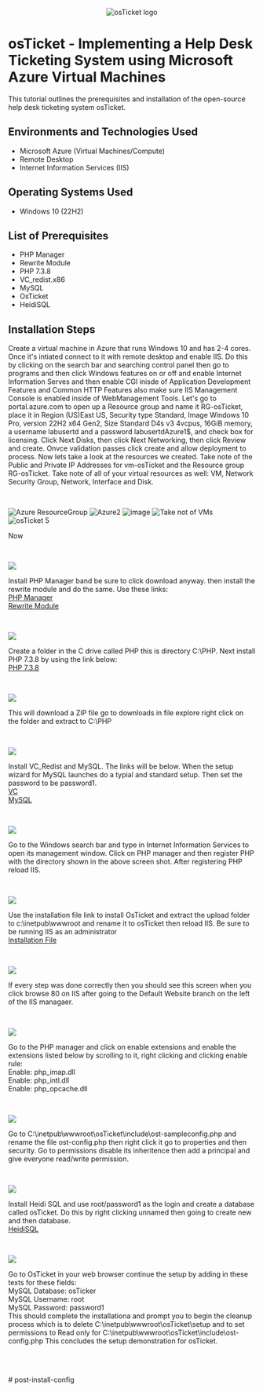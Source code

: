 <p align="center">
<img src="https://i.imgur.com/Clzj7Xs.png" alt="osTicket logo"/>
</p>

<h1>osTicket - Implementing a Help Desk Ticketing System using Microsoft Azure Virtual Machines</h1>
This tutorial outlines the prerequisites and installation of the open-source help desk ticketing system osTicket.<br />


<h2>Environments and Technologies Used</h2>

- Microsoft Azure (Virtual Machines/Compute)
- Remote Desktop
- Internet Information Services (IIS)

<h2>Operating Systems Used </h2>

- Windows 10</b> (22H2)

<h2>List of Prerequisites</h2>

- PHP Manager
- Rewrite Module
- PHP 7.3.8
- VC_redist.x86
- MySQL
- OsTicket
- HeidiSQL

<h2>Installation Steps</h2>

<p>


</p>
<p>
Create a virtual machine in Azure that runs Windows 10 and has 2-4 cores. Once it's intiated connect to it with remote desktop and enable IIS. Do this by clicking on the search bar and searching control panel then go to programs and then click Windows features on or off and enable Internet Information Serves and then enable CGI inisde of Application Development Features and Common HTTP Features also make sure IIS Management Console is enabled inside of WebManagement Tools. 
Let's go to portal.azure.com to open up a Resource group and name it RG-osTicket, place it in Region (US)East US, Security type Standard, Image Windows 10 Pro, version 22H2 x64 Gen2, Size Standard D4s v3 4vcpus, 16GiB memory, a username labusertd and a password labusertdAzure1$, and check box for licensing. Click Next Disks, then click Next Networking, then click Review and create. Onvce validation passes click create and allow deployment to process.  Now lets take a look at the resources we created. Take note of the Public and Private IP Addresses for vm-osTicket and the Resource group RG-osTicket. Take note of all of your virtual resources as well: VM, Network Security Group, Network, Interface and Disk.

</p>
<br />

![Azure ResourceGroup](https://github.com/TDCybersecurity/osTicket-Post-Installation-Setup/assets/142702123/8c08fe53-155f-4ab0-a0c0-8457486b5212)
![Azure2](https://github.com/TDCybersecurity/osTicket-Post-Installation-Setup/assets/142702123/3a0452a1-9057-4525-92d7-4a792d75cfdc)
![image](https://github.com/TDCybersecurity/osTicket-Post-Installation-Setup/assets/142702123/8efb65e2-f522-477b-a3f5-a33cba7c23e8)
![Take not of VMs](https://github.com/TDCybersecurity/osTicket-Post-Installation-Setup/assets/142702123/7171f16a-87b3-4c6b-8c86-a720f666971b)
![osTicket 5](https://github.com/TDCybersecurity/osTicket-Post-Installation-Setup/assets/142702123/15ca7b23-8588-4f39-9283-a6a0d5e773fb)

</p>

<p>
Now
</p>
<br />

<p>

<img src="https://i.imgur.com/SYRLT8t.png"/>
</p>
<p>
Install PHP Manager band be sure to click download anyway. then install the rewrite module and do the same. Use these links: <br />
   <a href= "https://drive.google.com/file/d/1RHsNd4eWIOwaNpj3JW4vzzmzNUH86wY_/view?usp=share_link"> PHP Manager </a>
  <br />
  <a href= "https://drive.google.com/file/d/1tIK9GZBKj1JyUP87eewxgdNqn9pZmVmY/view?usp=share_link"> Rewrite Module </a>
</p>
<br />

<p>
<img src="https://i.imgur.com/7xgSxDS.png"/>
</p>
<p>
Create a folder in the C drive called PHP this is directory C:\PHP. Next install PHP 7.3.8 by using the link below: <br />
  <a href="https://drive.google.com/file/d/1snNMtLdCOpMtkCyD4mvl9yOOmvVIp9fP/view?usp=share_link"> PHP 7.3.8</a>
</p>
<br />

<p>
<img src="https://i.imgur.com/zfLe0GP.png"/>
</p>
<p>
This will download a ZIP file go to downloads in file explore right click on the folder and extract to C:\PHP
</p>
<br />

<p>
<img src="https://i.imgur.com/urpGkfs.png"/>
</p>
<p>
Install VC_Redist and MySQL. The links will be below. When the setup wizard for MySQL launches do a typial and standard setup. Then set the password to be password1. <br \>
<a href="https://drive.google.com/file/d/1s1OsGF3-ioO0_9LYizPRiVuIkb3lFJgH/view?usp=share_link"> VC </a> <br \>
<a href="https://drive.google.com/file/d/1_OWh9p7VQLcrB0q_V7qT8yHl0xo5gv7z/view?usp=share_link"> MySQL </a> 
</p>
<br />

<p>
<img src="https://i.imgur.com/RtJ3X2v.png"/>
</p>
<p>
Go to the Windows search bar and type in Internet Information Services to open its management window. Click on PHP manager and then register PHP with the directory shown in the above screen shot. After registering PHP reload IIS.
</p>
<br />

<p>
<img src="https://i.imgur.com/cfzo00u.png"/>
</p>
<p>
Use the installation file link to install OsTicket and extract the upload folder to c:\inetpub\wwwroot  and rename it to osTicket then reload IIS. Be sure to be running IIS as an administrator <br \>
<a href="https://drive.google.com/drive/u/2/folders/1APMfNyfNzcxZC6EzdaNfdZsUwxWYChf6">Installation File </a>
</p>
<br />

<p>
<img src="https://i.imgur.com/T85wCxZ.png"/>
</p>
<p>
If every step was done correctly then you should see this screen when you click browse 80 on IIS after going to the Default Website branch on the left of the IIS managaer. 
</p>
<br />

<p>
<img src="https://i.imgur.com/o5jn685.png"/>
</p>
<p>
Go to the PHP manager and click on enable extensions and enable the extensions listed below by scrolling to it, right clicking and clicking enable rule: <br \>
Enable: php_imap.dll
  <br \>
Enable: php_intl.dll
  <br \>
Enable: php_opcache.dll

  
</p>
<br />

<p>
<img src="https://i.imgur.com/MhYRVn5.png"/>
</p>
<p>
Go to C:\inetpub\wwwroot\osTicket\include\ost-sampleconfig.php and rename the file ost-config.php then right click it go to properties and then security. Go to permissions disable its inheritence then add a principal and give everyone read/write permission.
</p>
<br />

<p>
<img src="https://i.imgur.com/tttew8D.png"/>
</p>
<p>
Install Heidi SQL and use root/password1 as the login and create a database called osTicket. Do this by right clicking unnamed then going to create new and then database.<br \>
<a href="https://docs.google.com/document/d/1WovrX2DaS9xkfaSr4LXyB4YnnWpXIgPCMMbbfgHmGVw/edit"> HeidiSQL </a>
  
</p>
<br />

<p>
<img src="https://i.imgur.com/VZ2KRmQ.png"/>
</p>
<p>
Go to OsTicket in your web browser continue the setup by adding in these texts for these fields: <br \>
  MySQL Database: osTicker<br />
  MySQL Username: root <br \>
  MySQL Password: password1
  <br \>
This should complete the installationa and prompt you to begin the cleanup process which is to delete C:\inetpub\wwwroot\osTicket\setup and to set permissions to Read only for C:\inetpub\wwwroot\osTicket\include\ost-config.php This concludes the setup demonstration for osTicket.
</p>
<br />





</p>
<p>

</p>
<br /># post-install-config
